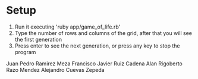 # Setup

1. Run it executing 'ruby app/game_of_life.rb'
2. Type the number of rows and columns of the grid, after that you will see the first generation
3. Press enter to see the next generation, or press any key to stop the program

Juan Pedro Ramirez Meza
Francisco Javier Ruiz Cadena
Alan Rigoberto Razo Mendez
Alejandro Cuevas Zepeda

